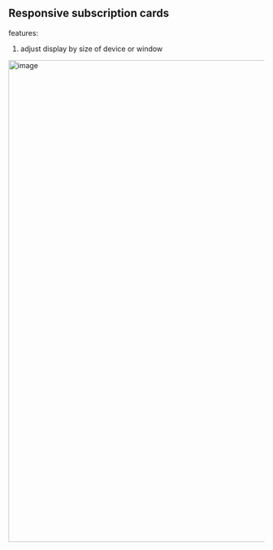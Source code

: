 ## Responsive subscription cards 
features:
1. adjust display by size of device or window

<img width="1427" height="949" alt="image" src="https://github.com/user-attachments/assets/29200c8c-a06e-4a97-a645-91fc17f3d677" />

